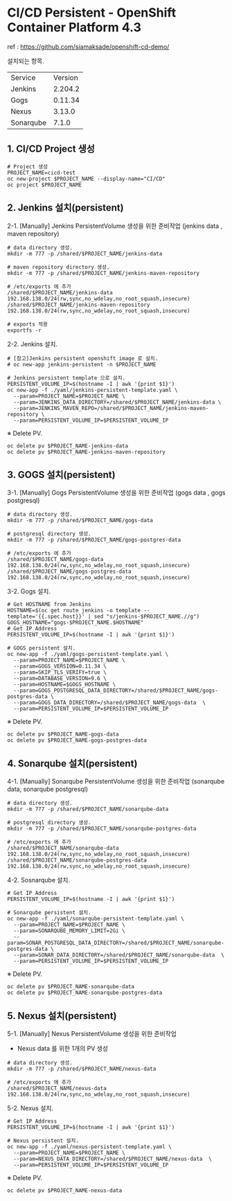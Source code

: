 # CI/CD Persistent - OpenShift Container Platform 4.3
  ref : https://github.com/siamaksade/openshift-cd-demo/

  설치되는 항목.
  <table>
    <tbody>
    <tr>
        <td>Service</td>
        <td>Version</td>  
    </tr>
    <tr>
        <td>Jenkins</td>
        <td>2.204.2</td> 
    </tr>
    <tr>
        <td>Gogs</td>
        <td>0.11.34</td>
    </tr>
    <tr>
        <td>Nexus</td>
        <td>3.13.0</td>
    </tr>
    <tr>
        <td>Sonarqube</td>
        <td>7.1.0</td>
    </tr>        
    </tbody>
  </table>  

  ## 1. CI/CD Project 생성
	
  ```shell
  # Project 생성
  PROJECT_NAME=cicd-test
  oc new-project $PROJECT_NAME --display-name="CI/CD"
  oc project $PROJECT_NAME
  ```  
  <!-- # Jenkins 접근권한 부여 
  oc policy add-role-to-group edit system:serviceaccounts:$PROJECT_NAME -n $PROJECT_NAME
	
  # project 에 admin roll 부여[ocp admin 계정만 실행가능]
  oc adm policy add-role-to-user admin admin -n $PROJECT_NAME >/dev/null 2>&1
	
  # pod-network 에 project 추가[ocp admin 계정만 실행가능]
  oc adm pod-network join-projects --to=$PROJECT_NAME >/dev/null 2>&1
  -->


  ## 2. Jenkins 설치(persistent)
	
  2-1. [Manually] Jenkins PersistentVolume 생성을 위한 준비작업 (jenkins data , maven repository)
  
  ```shell
  # data directory 생성.
  mkdir -m 777 -p /shared/$PROJECT_NAME/jenkins-data

  # maven repository directory 생성.
  mkdir -m 777 -p /shared/$PROJECT_NAME/jenkins-maven-repository

  # /etc/exports 에 추가
  /shared/$PROJECT_NAME/jenkins-data 192.168.138.0/24(rw,sync,no_wdelay,no_root_squash,insecure)
  /shared/$PROJECT_NAME/jenkins-maven-repository 192.168.138.0/24(rw,sync,no_wdelay,no_root_squash,insecure)

  # exports 적용
  exportfs -r
  ```
  2-2. Jenkins 설치.
  ```shell
  # [참고]Jenkins persistent openshift image 로 설치.
  # oc new-app jenkins-persistent -n $PROJECT_NAME

  # Jenkins persistent template 으로 설치.
  PERSISTENT_VOLUME_IP=$(hostname -I | awk '{print $1}')
  oc new-app -f ./yaml/jenkins-persistent-template.yaml \
    --param=PROJECT_NAME=$PROJECT_NAME \
    --param=JENKINS_DATA_DIRECTORY=/shared/$PROJECT_NAME/jenkins-data \
    --param=JENKINS_MAVEN_REPO=/shared/$PROJECT_NAME/jenkins-maven-repository \
    --param=PERSISTENT_VOLUME_IP=$PERSISTENT_VOLUME_IP 
  ```
  ※ Delete PV.
  ```shell
  oc delete pv $PROJECT_NAME-jenkins-data
  oc delete pv $PROJECT_NAME-jenkins-maven-repository
  ```
	
  ## 3. GOGS 설치(persistent)

  3-1. [Manually] Gogs PersistentVolume 생성을 위한 준비작업 (gogs data , gogs postgresql)
  
  ```shell
  # data directory 생성.
  mkdir -m 777 -p /shared/$PROJECT_NAME/gogs-data

  # postgresql directory 생성.
  mkdir -m 777 -p /shared/$PROJECT_NAME/gogs-postgres-data

  # /etc/exports 에 추가
  /shared/$PROJECT_NAME/gogs-data 192.168.138.0/24(rw,sync,no_wdelay,no_root_squash,insecure)
  /shared/$PROJECT_NAME/gogs-postgres-data 192.168.138.0/24(rw,sync,no_wdelay,no_root_squash,insecure)	
  ```

  3-2. Gogs 설치.	
  ```shell
  # Get HOSTNAME from Jenkins
  HOSTNAME=$(oc get route jenkins -o template --template='{{.spec.host}}' | sed "s/jenkins-$PROJECT_NAME.//g")
  GOGS_HOSTNAME="gogs-$PROJECT_NAME.$HOSTNAME"
  # Get IP Address
  PERSISTENT_VOLUME_IP=$(hostname -I | awk '{print $1}')
	
  # GOGS persistent 설치.
  oc new-app -f ./yaml/gogs-persistent-template.yaml \
    --param=PROJECT_NAME=$PROJECT_NAME \
    --param=GOGS_VERSION=0.11.34 \
    --param=SKIP_TLS_VERIFY=true \
    --param=DATABASE_VERSION=9.6 \
    --param=HOSTNAME=$GOGS_HOSTNAME \
    --param=GOGS_POSTGRESQL_DATA_DIRECTORY=/shared/$PROJECT_NAME/gogs-postgres-data \
    --param=GOGS_DATA_DIRECTORY=/shared/$PROJECT_NAME/gogs-data  \
    --param=PERSISTENT_VOLUME_IP=$PERSISTENT_VOLUME_IP 
  ```
  ※ Delete PV.
  ```shell
  oc delete pv $PROJECT_NAME-gogs-data
  oc delete pv $PROJECT_NAME-gogs-postgres-data
  ```

  ## 4. Sonarqube 설치(persistent)
	
  4-1. [Manually] Sonarqube PersistentVolume 생성을 위한 준비작업 (sonarqube data, sonarqube postgresql)
  
  ```shell
  # data directory 생성.
  mkdir -m 777 -p /shared/$PROJECT_NAME/sonarqube-data

  # postgresql directory 생성.
  mkdir -m 777 -p /shared/$PROJECT_NAME/sonarqube-postgres-data

  # /etc/exports 에 추가
  /shared/$PROJECT_NAME/sonarqube-data 192.168.138.0/24(rw,sync,no_wdelay,no_root_squash,insecure)
  /shared/$PROJECT_NAME/sonarqube-postgres-data 192.168.138.0/24(rw,sync,no_wdelay,no_root_squash,insecure)	
  ```

  4-2. Sosnarqube 설치.	
  ```shell
  # Get IP Address
  PERSISTENT_VOLUME_IP=$(hostname -I | awk '{print $1}')
	
  # Sonarqube persistent 설치.
  oc new-app -f ./yaml/sonarqube-persistent-template.yaml \
    --param=PROJECT_NAME=$PROJECT_NAME \
    --param=SONARQUBE_MEMORY_LIMIT=2Gi \
    --param=SONAR_POSTGRESQL_DATA_DIRECTORY=/shared/$PROJECT_NAME/sonarqube-postgres-data \
    --param=SONAR_DATA_DIRECTORY=/shared/$PROJECT_NAME/sonarqube-data  \
    --param=PERSISTENT_VOLUME_IP=$PERSISTENT_VOLUME_IP 
  ```
  ※ Delete PV.
  ```shell
  oc delete pv $PROJECT_NAME-sonarqube-data
  oc delete pv $PROJECT_NAME-sonarqube-postgres-data
  ```
	
  ## 5. Nexus 설치(persistent)

  5-1. [Manually] Nexus PersistentVolume 생성을 위한 준비작업 
  - Nexus data 를 위한 1개의 PV 생성
  
  ```shell
  # data directory 생성.
  mkdir -m 777 -p /shared/$PROJECT_NAME/nexus-data

  # /etc/exports 에 추가
  /shared/$PROJECT_NAME/nexus-data 192.168.138.0/24(rw,sync,no_wdelay,no_root_squash,insecure)
  ```

  5-2. Nexus 설치.	
  ```shell
  # Get IP Address
  PERSISTENT_VOLUME_IP=$(hostname -I | awk '{print $1}')
	
  # Nexus persistent 설치.
  oc new-app -f ./yaml/nexus-persistent-template.yaml \
    --param=PROJECT_NAME=$PROJECT_NAME \
    --param=NEXUS_DATA_DIRECTORY=/shared/$PROJECT_NAME/nexus-data  \
    --param=PERSISTENT_VOLUME_IP=$PERSISTENT_VOLUME_IP 
  ```

  ※ Delete PV.
  ```shell
  oc delete pv $PROJECT_NAME-nexus-data
  ```
